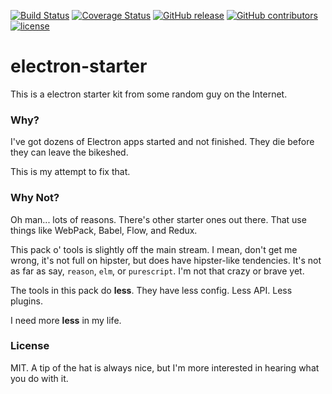 [![Build Status](https://semaphoreci.com/api/v1/infinite-steve/electron-starter/branches/master/shields_badge.svg)](https://semaphoreci.com/infinite-steve/electron-starter)
[![Coverage Status](https://coveralls.io/repos/github/skellock/electron-starter/badge.svg)](https://coveralls.io/github/skellock/electron-starter)
[![GitHub release](https://img.shields.io/github/release/skellock/electron-starter.svg)]()
[![GitHub contributors](https://img.shields.io/github/contributors/skellock/electron-starter.svg)]()
[![license](https://img.shields.io/github/license/skellock/electron-starter.svg)]()

# electron-starter

This is a electron starter kit from some random guy on the Internet.


### Why?

I've got dozens of Electron apps started and not finished. They die before they can leave the bikeshed.

This is my attempt to fix that.


### Why Not?

Oh man... lots of reasons. There's other starter ones out there. That use things like WebPack, Babel, Flow, and Redux.

This pack o' tools is slightly off the main stream. I mean, don't get me wrong, it's not full on hipster, but does have hipster-like tendencies. It's not as far as say, `reason`, `elm`, or `purescript`. I'm not that crazy or brave yet.

The tools in this pack do **less**. They have less config. Less API. Less plugins.

I need more **less** in my life.


### License

MIT. A tip of the hat is always nice, but I'm more interested in hearing what you do with it.

